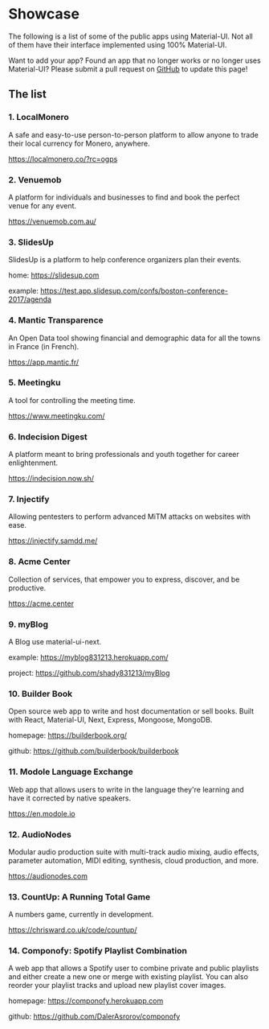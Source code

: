 # Showcase

The following is a list of some of the public apps using Material-UI. Not all of them have their interface implemented using 100% Material-UI.

Want to add your app? Found an app that no longer works or no longer uses Material-UI? Please submit a pull request on [GitHub](https://github.com/mui-org/material-ui) to update this page!

## The list

### 1. LocalMonero
  A safe and easy-to-use person-to-person platform to allow anyone to trade their local currency for Monero, anywhere.

  https://localmonero.co/?rc=ogps

### 2. Venuemob
  A platform for individuals and businesses to find and book the perfect venue for any event.

 https://venuemob.com.au/

### 3. SlidesUp
  SlidesUp is a platform to help conference organizers plan their events.

  home: https://slidesup.com

  example: https://test.app.slidesup.com/confs/boston-conference-2017/agenda

### 4. Mantic Transparence
  An Open Data tool showing financial and demographic data for all the towns in France (in French).

  https://app.mantic.fr/

### 5. Meetingku
  A tool for controlling the meeting time.

  https://www.meetingku.com/

### 6. Indecision Digest
  A platform meant to bring professionals and youth together for career enlightenment.

  https://indecision.now.sh/

### 7. Injectify
  Allowing pentesters to perform advanced MiTM attacks on websites with ease.

  https://injectify.samdd.me/

### 8. Acme Center
  Collection of services, that empower you to express, discover, and be productive.

  https://acme.center

### 9. myBlog
  A Blog use material-ui-next.

  example: https://myblog831213.herokuapp.com/

  project: https://github.com/shady831213/myBlog

### 10. Builder Book
  Open source web app to write and host documentation or sell books.
  Built with React, Material-UI, Next, Express, Mongoose, MongoDB.

  homepage: https://builderbook.org/

  github: https://github.com/builderbook/builderbook

### 11. Modole Language Exchange
  Web app that allows users to write in the language they're learning and have it corrected by native speakers.

  https://en.modole.io

### 12. AudioNodes
  Modular audio production suite with multi-track audio mixing, audio effects, parameter automation, MIDI editing, synthesis, cloud production, and more.
  
  https://audionodes.com

### 13. CountUp: A Running Total Game
  A numbers game, currently in development.
  
  https://chrisward.co.uk/code/countup/
  
### 14. Componofy: Spotify Playlist Combination
  A web app that allows a Spotify user to combine private and public playlists and either create a new one or merge with existing playlist. You can also reorder your playlist tracks and upload new playlist cover images.

  homepage: https://componofy.herokuapp.com
 
  github: https://github.com/DalerAsrorov/componofy
  

